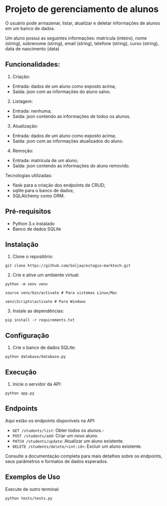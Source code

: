 # Projeto de gerenciamento de alunos
 
O usuário pode armazenar, listar, atualizar e deletar informações de 
alunos em um banco de dados.

Um aluno possui as seguintes informações:
matrícula (inteiro),
nome (string),
sobrenome (string),
email (string),
telefone (string),
curso (string),
data de nascimento (data)

## Funcionalidades:

1. Criação:
- Entrada: dados de um aluno como exposto acima;
- Saída: json com as informações do aluno salvo.

2. Listagem:
- Entrada: nenhuma;
- Saída: json contendo as informações de todos os alunos.

3. Atualização:
- Entrada: dados de um aluno como exposto acima;
- Saída: json com as informações atualizados do aluno.

4. Remoção:
- Entrada: matrícula de um aluno;
- Saída: json contendo as informações do aluno removido.

Tecnologias utilizadas:
* flask para a criação dos endpoints de CRUD;
* sqlite para o banco de dados;
* SQLAlchemy como ORM.

## Pré-requisitos

- Python 3.x instalado
- Banco de dados SQLite

## Instalação

1. Clone o repositório:

```
git clone https://github.com/Soljaa/estagio-marktech.git
```

2. Crie e ative um ambiente virtual:
```
python -m venv venv
```
```
source venv/bin/activate # Para sistemas Linux/Mac
```
```
venv\Scripts\activate # Para Windows
```
3. Instale as dependências:
```
pip install -r requirements.txt
```
## Configuração

1. Crie o banco de dados SQLite:
```
python database/database.py
```
## Execução

1. Inicie o servidor da API:
```
python app.py 
```
## Endpoints

Aqui estão os endpoints disponíveis na API:

- `GET /students/list`: Obter todos os alunos.-
- `POST /students/add`: Criar um novo aluno.
- `PATCH /students/update`: Atualizar um aluno existente.
- `DELETE /students/delete/<int:id>`: Excluir um aluno existente.

Consulte a documentação completa para mais detalhes sobre os endpoints, seus parâmetros e formatos de dados esperados.

## Exemplos de Uso

Execute de outro terminal:
```
python tests/tests.py
```
